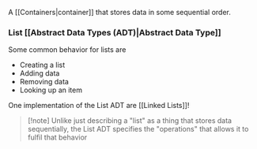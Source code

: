 A [[Containers|container]] that stores data in some sequential order. 
### List [[Abstract Data Types (ADT)|Abstract Data Type]] 
Some common behavior for lists are
- Creating a list
- Adding data
- Removing data
- Looking up an item

One implementation of the List ADT are [[Linked Lists]]!

>[!note] Unlike just describing a "list" as a thing that stores data sequentially, the List ADT specifies the "operations" that allows it to fulfil that behavior
